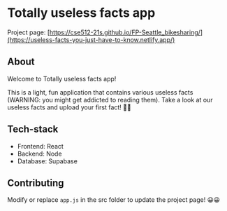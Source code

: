 # Totally useless facts app

Project page: [https://cse512-21s.github.io/FP-Seattle_bikesharing/](https://useless-facts-you-just-have-to-know.netlify.app/)

## About
Welcome to Totally useless facts app!

This is a light, fun application that contains various useless facts (WARNING: you might get addicted to reading them). Take a look at our useless facts and upload your first fact! :vulcan_salute::eyes:

## Tech-stack
* Frontend: React
* Backend: Node
* Database: Supabase

## Contributing
Modify or replace `app.js` in the src folder to update the project page! :grinning::grinning:
